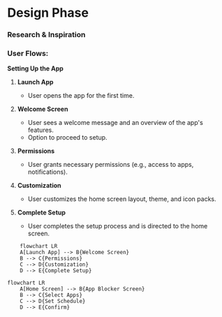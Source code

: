 # Design Phase 

### **Research & Inspiration**

### **User Flows**:

**Setting Up the App**

1. **Launch App**
  
     - User opens the app for the first time.

2. **Welcome Screen**

    - User sees a welcome message and an  overview of the app's features.
    - Option to proceed to setup.
  
3. **Permissions**
    - User grants necessary permissions (e.g., access to apps, notifications).

4. **Customization**
   - User customizes the home screen layout, theme, and icon packs.

5. **Complete Setup**
    - User completes the setup process and is directed to the home screen.

```mermaid
    flowchart LR
    A[Launch App] --> B{Welcome Screen}
    B --> C{Permissions}
    C --> D{Customization}
    D --> E{Complete Setup}

```
```mermaid
flowchart LR
    A[Home Screen] --> B{App Blocker Screen}
    B --> C{Select Apps}
    C --> D{Set Schedule}
    D --> E{Confirm}

```
